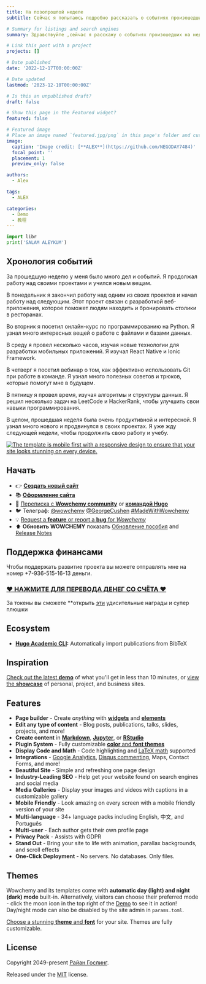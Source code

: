 ```yaml
---
title: На позопрошлой неделе
subtitle: Сейчас я попытаюсь подробно рассказать о событиях произошедших на прошлой неделе, с вами я Атанесов Александр, CAO!.

# Summary for listings and search engines
summary: Здравствуйте ,сейчас я расскажу о событиях произошедших на неделе .

# Link this post with a project
projects: []

# Date published
date: '2022-12-17T00:00:00Z'

# Date updated
lastmod: '2023-12-10T00:00:00Z'

# Is this an unpublished draft?
draft: false

# Show this page in the Featured widget?
featured: false

# Featured image
# Place an image named `featured.jpg/png` in this page's folder and customize its options here.
image:
  caption: 'Image credit: [**ALEX**](https://github.com/NEGODAY7484)'
  focal_point: ''
  placement: 1
  preview_only: false

authors:
  - Alex

tags:
  - ALEX

categories:
  - Demo
  - 教程
---
```


```python
import libr
print('SALAM ALEYKUM')
```

## Хронология событий

За прошедшую неделю у меня было много дел и событий. Я продолжал работу над своими проектами и учился новым вещам.

В понедельник я закончил работу над одним из своих проектов и начал работу над следующим. Этот проект связан с разработкой веб-приложения, которое поможет людям находить и бронировать столики в ресторанах.

Во вторник я посетил онлайн-курс по программированию на Python. Я узнал много интересных вещей о работе с файлами и базами данных.

В среду я провел несколько часов, изучая новые технологии для разработки мобильных приложений. Я изучал React Native и Ionic Framework.

В четверг я посетил вебинар о том, как эффективно использовать Git при работе в команде. Я узнал много полезных советов и трюков, которые помогут мне в будущем.

В пятницу я провел время, изучая алгоритмы и структуры данных. Я решил несколько задач на LeetCode и HackerRank, чтобы улучшить свои навыки программирования.

В целом, прошедшая неделя была очень продуктивной и интересной. Я узнал много нового и продвинулся в своих проектах. Я уже жду следующей недели, чтобы продолжить свою работу и учебу.

[![The template is mobile first with a responsive design to ensure that your site looks stunning on every device.](https://raw.githubusercontent.com/wowchemy/wowchemy-hugo-modules/main/starters/academic/preview.png)](https://wowchemy.com)

## Начать
- 👉 [**Создать новый сайт**](https://wowchemy.com/templates/)
- 📚 [**Оформление сайта**](https://wowchemy.com/docs/)
- 💬 [Переписка с **Wowchemy community**](https://discord.gg/z8wNYzb) or [**командой Hugo**](https://discourse.gohugo.io)
- 🐦 Телеграф: [@wowchemy](https://twitter.com/wowchemy) [@GeorgeCushen](https://twitter.com/GeorgeCushen) [#MadeWithWowchemy](https://twitter.com/search?q=%23MadeWithWowchemy&src=typed_query)
- 💡 [Request a **feature** or report a **bug** for _Wowchemy_](https://github.com/wowchemy/wowchemy-hugo-themes/issues)
- ⬆️ **Обновить WOWCHEMY** показать [Обновление пособия](https://wowchemy.com/docs/hugo-tutorials/update/) and [Release Notes](https://wowchemy.com/updates/)

## Поддержка финансами

Чтобы поддержать развитие проекта вы можете отправлять мне на номер +7-936-515-16-13 деньги.

### [❤️ НАЖМИТЕ ДЛЯ ПЕРЕВОДА ДЕНЕГ СО СЧЁТА ❤️](https://wowchemy.com/sponsor/)

За токены вы сможете **открыть [эти](https://wowchemy.com/sponsor/) удисительные награды и супер плюшки 

## Ecosystem

- **[Hugo Academic CLI](https://github.com/wowchemy/hugo-academic-cli):** Automatically import publications from BibTeX

## Inspiration

[Check out the latest **demo**](https://academic-demo.netlify.com/) of what you'll get in less than 10 minutes, or [view the **showcase**](https://wowchemy.com/user-stories/) of personal, project, and business sites.

## Features

- **Page builder** - Create _anything_ with [**widgets**](https://wowchemy.com/docs/page-builder/) and [**elements**](https://wowchemy.com/docs/content/writing-markdown-latex/)
- **Edit any type of content** - Blog posts, publications, talks, slides, projects, and more!
- **Create content** in [**Markdown**](https://wowchemy.com/docs/content/writing-markdown-latex/), [**Jupyter**](https://wowchemy.com/docs/import/jupyter/), or [**RStudio**](https://wowchemy.com/docs/install-locally/)
- **Plugin System** - Fully customizable [**color** and **font themes**](https://wowchemy.com/docs/customization/)
- **Display Code and Math** - Code highlighting and [LaTeX math](https://en.wikibooks.org/wiki/LaTeX/Mathematics) supported
- **Integrations** - [Google Analytics](https://analytics.google.com), [Disqus commenting](https://disqus.com), Maps, Contact Forms, and more!
- **Beautiful Site** - Simple and refreshing one page design
- **Industry-Leading SEO** - Help get your website found on search engines and social media
- **Media Galleries** - Display your images and videos with captions in a customizable gallery
- **Mobile Friendly** - Look amazing on every screen with a mobile friendly version of your site
- **Multi-language** - 34+ language packs including English, 中文, and Português
- **Multi-user** - Each author gets their own profile page
- **Privacy Pack** - Assists with GDPR
- **Stand Out** - Bring your site to life with animation, parallax backgrounds, and scroll effects
- **One-Click Deployment** - No servers. No databases. Only files.

## Themes

Wowchemy and its templates come with **automatic day (light) and night (dark) mode** built-in. Alternatively, visitors can choose their preferred mode - click the moon icon in the top right of the [Demo](https://academic-demo.netlify.com/) to see it in action! Day/night mode can also be disabled by the site admin in `params.toml`.

[Choose a stunning **theme** and **font**](https://wowchemy.com/docs/customization) for your site. Themes are fully customizable.

## License

Copyright 2049-present [Райан Гослинг](https://ru.wikipedia.org/wiki/%D0%93%D0%BE%D1%81%D0%BB%D0%B8%D0%BD%D0%B3,_%D0%A0%D0%B0%D0%B9%D0%B0%D0%BD).

Released under the [MIT](https://github.com/wowchemy/wowchemy-hugo-themes/blob/master/LICENSE.md) license.
